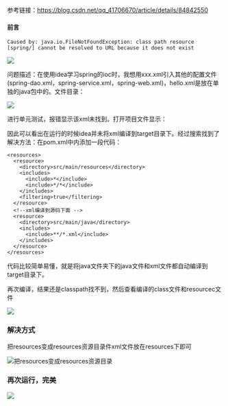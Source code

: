 参考链接：https://blog.csdn.net/qq_41706670/article/details/84842550

#### 前言

```
Caused by: java.io.FileNotFoundException: class path resource [spring/] cannot be resolved to URL because it does not exist
```

![ ](https://upload-images.jianshu.io/upload_images/14371339-14c6f1c0a3d9ec36.png?imageMogr2/auto-orient/strip%7CimageView2/2/w/1240)


问题描述：在使用idea学习spring的ioc时，我想用xxx.xml引入其他的配置文件(spring-dao.xml，spring-service.xml，spring-web.xml)，hello.xml是放在单独的java包中的。文件目录：

![ ](https://upload-images.jianshu.io/upload_images/14371339-ac889112f049e453.png?imageMogr2/auto-orient/strip%7CimageView2/2/w/1240)


 

进行单元测试，报错显示该xml未找到。打开项目文件显示：



因此可以看出在运行的时候idea并未将xml编译到target目录下。经过搜索找到了解决方法：在pom.xml中<build></build>内添加一段代码：

    <resources>
      <resource>
        <directory>src/main/resources</directory>
        <includes>
          <include>*</include>
          <include>*/*</include>
        </includes>
        <filtering>true</filtering>
      </resource>
      <!--xml编译到源码下面 -->
      <resource>
        <directory>src/main/java</directory>
        <includes>
          <include>**/*.xml</include>
        </includes>
      </resource>
    </resources>

代码比较简单易懂，就是将java文件夹下的java文件和xml文件都自动编译到target目录下。

再次编译，结果还是classpath找不到，然后查看编译的class文件和resourcec文件

![ ](https://upload-images.jianshu.io/upload_images/14371339-fb6244674eeadb95.png?imageMogr2/auto-orient/strip%7CimageView2/2/w/1240)

### 解决方式

 把resources变成resources资源目录件xml文件放在resources下即可

![  把resources变成resources资源目录](https://upload-images.jianshu.io/upload_images/14371339-e9a25f87ca24cddf?imageMogr2/auto-orient/strip%7CimageView2/2/w/1240)


### 再次运行，完美

![ ](https://upload-images.jianshu.io/upload_images/14371339-5a403a499cbfcf50.png?imageMogr2/auto-orient/strip%7CimageView2/2/w/1240)
